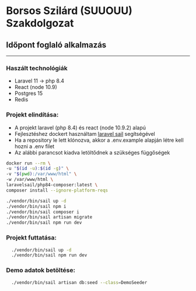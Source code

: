 # Borsos Szilárd (SUUOUU) Szakdolgozat

## Időpont foglaló alkalmazás

---

### Haszált technológiák
- Laravel 11 -> php 8.4
- React (node 10.9)
- Postgres 15
- Redis

### Projekt elindítása:
- A projekt laravel (php 8.4) és react (node 10.9.2) alapú
- Fejlesztéshez dockert használtam [laravel sail](https://laravel.com/docs/11.x/sail) segítségével
- Ha a repository le lett klónozva, akkor a .env.example alapján létre kell hozni a .env filet 
- Az alábbi parancsot kiadva letöltődnek a szükséges függőségek
 ```bash
docker run --rm \
-u "$(id -u):$(id -g)" \
-v "$(pwd):/var/www/html" \
-w /var/www/html \
laravelsail/php84-composer:latest \
composer install --ignore-platform-reqs

./vendor/bin/sail up -d
./vendor/bin/sail npm i
./vendor/bin/sail composer i
./vendor/bin/sail artisan migrate
./vendor/bin/sail npm run dev
```

### Projekt futtatása:
```bash 
  ./vendor/bin/sail up -d
  ./vendor/bin/sail npm run dev
```

### Demo adatok betöltése:
```bash 
  ./vendor/bin/sail artisan db:seed --class=DemoSeeder
```
